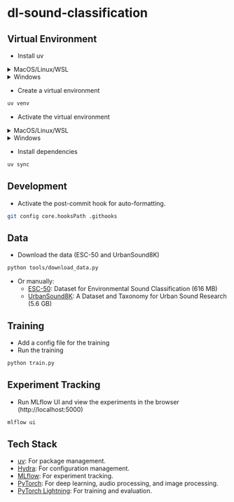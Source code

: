 # dl-sound-classification

## Virtual Environment

- Install uv

<details>
  <summary>MacOS/Linux/WSL</summary>

  ```bash
  curl -LsSf https://astral.sh/uv/install.sh | sh
  ```
</details>
<details>
  <summary>Windows</summary>

  ```powershell
  powershell -ExecutionPolicy ByPass -c "irm https://astral.sh/uv/install.ps1 | iex"
  ```
</details>

- Create a virtual environment

```bash
uv venv
```

- Activate the virtual environment

<details>
  <summary>MacOS/Linux/WSL</summary>

  ```bash
source .venv/bin/activate
  ```
</details>
<details>
  <summary>Windows</summary>

  ```powershell
.venv\Scripts\activate
  ```
</details>

- Install dependencies

```bash
uv sync
```

## Development

- Activate the post-commit hook for auto-formatting.

```bash
git config core.hooksPath .githooks
```

## Data

- Download the data (ESC-50 and UrbanSound8K)

```bash
python tools/download_data.py
```

- Or manually:
  - [ESC-50](https://github.com/karolpiczak/ESC-50): Dataset for Environmental Sound Classification (616 MB)
  - [UrbanSound8K](https://urbansounddataset.weebly.com/urbansound8k.html): A Dataset and Taxonomy for Urban Sound Research (5.6 GB)


## Training
- Add a config file for the training
- Run the training

```bash
python train.py
```

## Experiment Tracking

- Run MLflow UI and view the experiments in the browser (http://localhost:5000)

```bash
mlflow ui
```

## Tech Stack

- [uv](https://docs.astral.sh/uv/): For package management.
- [Hydra](https://hydra.cc/): For configuration management.
- [MLflow](https://mlflow.org/): For experiment tracking.
- [PyTorch](https://pytorch.org/): For deep learning, audio processing, and image processing.
- [PyTorch Lightning](https://pytorch-lightning.readthedocs.io/en/stable/): For training and evaluation.
